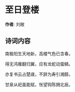 # 至日登楼

**作者**: 刘敞

## 诗词内容

南极阳生天地新，高楼气色已含春。

得无鸿雁翻归翼，应有龙蛇动蛰鳞。

亦复书云占楚歳，不辞为寿引湘醇。

甘泉从祀虽能赋，怅望钩陈拥北辰。


